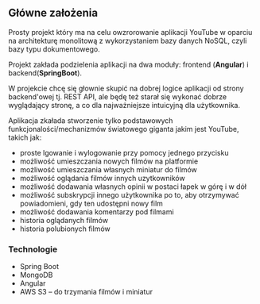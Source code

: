 ## Główne założenia
Prosty projekt który ma na celu owzrorowanie aplikacji YouTube w oparciu na architekturę monolitową z wykorzystaniem bazy danych NoSQL, czyli bazy typu dokumentowego.

Projekt zakłada podzielenia aplikacji na dwa moduły: frontend (<b>Angular</b>) i backend(<b>SpringBoot</b>).

W projekcie chcę się głownie skupić na dobrej logice aplikacji od strony backend'owej tj. REST API, ale będę też starał się wykonać dobrze wyglądający stronę, a co dla najważniejsze intuicyjną dla użytkownika.

Aplikacja zkałada stworzenie tylko podstawowych funkcjonalości/mechanizmów światowego giganta jakim jest YouTube, takich jak: 
- proste lgowanie i wylogowanie przy pomocy jednego przycisku
- możliwość umieszczania nowych filmów na platformie
- możliwość umieszczania własnych miniatur do filmów
- możliwość oglądania filmów innych uzytkowników
- możliwość dodawania własnych opinii w postaci łapek w górę i w dół
- możliwość subskrypcji innego użytkownika po to, aby otrzymywać powiadomieni, gdy ten udostępni nowy film
- możliwość dodawania komentarzy pod filmami 
- historia oglądanych filmów
- historia polubionych filmów


### Technologie 
- Spring Boot
- MongoDB
- Angular
- AWS S3 – do trzymania filmów i miniatur